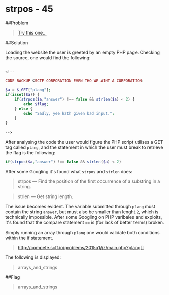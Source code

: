 # strpos - 45

##Problem
>[Try this one...](http://compete.sctf.io/problems/2015q1/jz/main.php)

##Solution

Loading the website the user is greeted by an empty PHP page. Checking the source, one would find the following:

```php

<!--

CODE BACKUP ©SCTF CORPORATION EVEN THO WE AINT A CORPORATION:

$a = $_GET["plang"];
if(isset($a)) {
	if(strpos($a,"answer") !== false && strlen($a) < 2) {
		echo $flag;
	} else {
		echo "Sadly, yee hath given bad input.";
	}
}

-->

```

After analysing the code the user would figure the PHP script utilises a GET tag called ```plang```, and the statement in which the user must break to retrieve the flag is the following:

```php
if(strpos($a,"answer") !== false && strlen($a) < 2)
```

After some Googling it's found what ```strpos``` and ```strlen``` does:

>strpos — Find the position of the first occurrence of a substring in a string.

>strlen — Get string length.

The issue becomes evident. The variable submitted through ```plang``` must contain the string ```answer```, but must also be smaller than lenght ```2```, which is technically impossible. After some Googling on PHP varibales and exploits, it's found that the compare statement ```==``` is (for lack of better terms) broken.

Simply running an array through ```plang``` one would validate both conditions within the if statement.

>http://compete.sctf.io/problems/2015q1/jz/main.php?plang[]

The following is displayed:

> arrays_and_strings

##Flag

>arrays_and_strings
